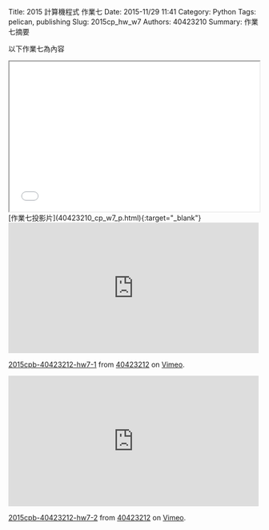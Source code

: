 Title: 2015 計算機程式 作業七
Date: 2015-11/29 11:41
Category: Python
Tags: pelican, publishing
Slug: 2015cp_hw_w7
Authors: 40423210
Summary: 作業七摘要

以下作業七為內容

<iframe src="40423210_cp_w7_p.html" width="500" height="300"></iframe>
[作業七投影片](40423210_cp_w7_p.html){:target="_blank"}

<iframe src="https://player.vimeo.com/video/147094418" width="500" height="261" frameborder="0" webkitallowfullscreen mozallowfullscreen allowfullscreen></iframe> <p><a href="https://vimeo.com/147094418">2015cpb-40423212-hw7-1</a> from <a href="https://vimeo.com/user45523667">40423212</a> on <a href="https://vimeo.com">Vimeo</a>.</p>

<iframe src="https://player.vimeo.com/video/147094419" width="500" height="261" frameborder="0" webkitallowfullscreen mozallowfullscreen allowfullscreen></iframe> <p><a href="https://vimeo.com/147094419">2015cpb-40423212-hw7-2</a> from <a href="https://vimeo.com/user45523667">40423212</a> on <a href="https://vimeo.com">Vimeo</a>.</p>